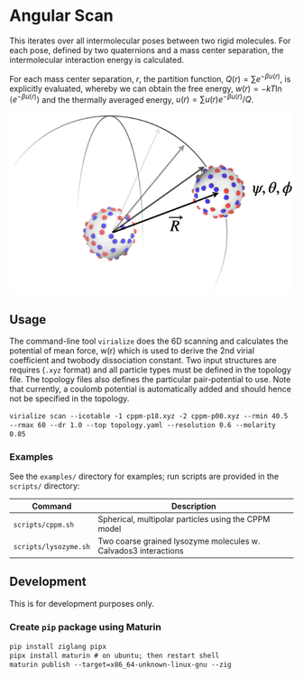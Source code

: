 # Angular Scan

This iterates over all intermolecular poses between two rigid molecules.
For each pose, defined by two quaternions and a mass center separation, the
intermolecular interaction energy is calculated.

For each mass center separation, _r_, the partition function,
$Q(r) = \sum e^{-\beta u(r)}$, is explicitly
evaluated, whereby we can obtain the free energy, $w(r) = -kT \ln \langle e^{-\beta u(r)} \rangle$ and
the thermally averaged energy, $u(r) = \sum u(r)e^{-\beta u(r)} / Q$.

![Angular Scan](assets/illustration.png)

## Usage

The command-line tool `virialize` does the 6D scanning and calculates
the potential of mean force, w(r) which
is used to derive the 2nd virial coefficient and twobody dissociation constant.
Two input structures are requires (`.xyz` format) and all particle types must
be defined in the topology file.
The topology files also defines the particular pair-potential to use.
Note that currently, a coulomb potential is automatically added and should
hence not be specified in the topology.

```console
virialize scan --icotable -1 cppm-p18.xyz -2 cppm-p00.xyz --rmin 40.5 --rmax 60 --dr 1.0 --top topology.yaml --resolution 0.6 --molarity 0.05
```

### Examples

See the `examples/` directory for examples; run scripts are provided in the
`scripts/` directory:

Command               | Description
--------------------- | ------------------------------------------------------------
`scripts/cppm.sh`     | Spherical, multipolar particles using the CPPM model
`scripts/lysozyme.sh` | Two coarse grained lysozyme molecules w. Calvados3 interactions

## Development

This is for development purposes only.

### Create `pip` package using Maturin

```console
pip install ziglang pipx
pipx install maturin # on ubuntu; then restart shell
maturin publish --target=x86_64-unknown-linux-gnu --zig
```
